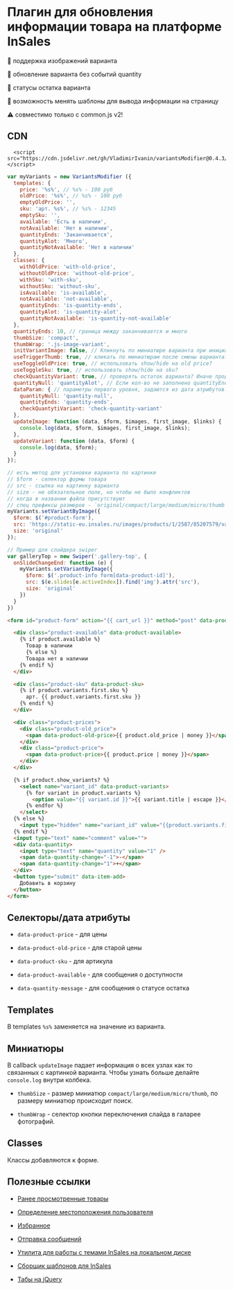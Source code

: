 # Плагин для обновления информации товара на платформе InSales

:flower_playing_cards: поддержка изображений варианта

:no_bell: обновление варианта без событий quantity

:battery: статусы остатка варианта

:pencil: возможность менять шаблоны для вывода информации на страницу

:warning: совместимо только с common.js v2!

## CDN

```
  <script src="https://cdn.jsdelivr.net/gh/VladimirIvanin/variantsModifier@0.4.3/dist/variantsModifier.js"></script>
```

```js
var myVariants = new VariantsModifier ({
  templates: {
    price: '%s%', // %s% - 100 руб
    oldPrice: '%s%', // %s% - 100 руб
    emptyOldPrice: '',
    sku: 'арт. %s%', // %s% - 12345
    emptySku: '',
    available: 'Есть в наличии',
    notAvailable: 'Нет в наличии',
    quantityEnds: 'Заканчивается',
    quantityAlot: 'Много',
    quantityNotAvailable: 'Нет в наличии'
  },
  classes: {
    withOldPrice: 'with-old-price',
    withoutOldPrice: 'without-old-price',
    withSku: 'with-sku',
    withoutSku: 'without-sku',
    isAvailable: 'is-available',
    notAvailable: 'not-available',
    quantityEnds: 'is-quantity-ends',
    quantityAlot: 'is-quantity-alot',
    quantityNotAvailable: 'is-quantity-not-available'
  },
  quantityEnds: 10, // граница между заканчивается и много
  thumbSize: 'compact',
  thumbWrap: '.js-image-variant',
  initVariantImage: false, // Кликнуть по миниатюре варианта при инициализации?
  useTriggerThumb: true, // кликать по миниатюрам после смены варианта?
  useToggleOldPrice: true, // использовать show/hide на old price?
  useToggleSku: true, // использовать show/hide на sku?
  checkQuantityVariant: true, // проверять остаток варианта? Иначе продукта.
  quantityNull: 'quantityAlot', // Если кол-во не заполнено quantityEnds/quantityAlot/quantityNotAvailable
  dataParam: { // параметры первого уровня, задаются из дата атрибутов. Например data-quantity-null="quantityNotAvailable"
    quantityNull: 'quantity-null',
    quantityEnds: 'quantity-ends',
    checkQuantytiVariant: 'check-quantity-variant'
  },
  updateImage: function (data, $form, $images, first_image, $links) {
    console.log(data, $form, $images, first_image, $links);
  },
  updateVariant: function (data, $form) {
    console.log(data, $form);
  }
});

// есть метод для установки варианта по картинке
// $form - селектор формы товара
// src - ссылка на картинку варианта
// size - не обязательное поле, но чтобы не было конфликтов
// когда в названии файла присутствуют
// спец префиксы размеров - `original/compact/large/medium/micro/thumb`
myVariants.setVariantByImage({
  $form: $('#product-form'),
  src: 'https://static-eu.insales.ru/images/products/1/2587/85207579/variant_image.jpg',
  size: 'original'
});

// Пример для слайдера swiper
var galleryTop = new Swiper('.gallery-top', {
  onSlideChangeEnd: function (e) {
    myVariants.setVariantByImage({
      $form: $('.product-info form[data-product-id]'),
      src: $(e.slides[e.activeIndex]).find('img').attr('src'),
      size: 'original'
    })
  }
})
```

```html
<form id="product-form" action="{{ cart_url }}" method="post" data-product-id="{{ product.id }}">

  <div class="product-available" data-product-available>
    {% if product.available %}
      Товар в наличии
      {% else %}
      Товара нет в наличии
    {% endif %}
  </div>

  <div class="product-sku" data-product-sku>
    {% if product.variants.first.sku %}
      арт. {{ product.variants.first.sku }}
    {% endif %}
  </div>

  <div class="product-prices">
    <div class="product-old_price">
      <span data-product-old-price>{{ product.old_price | money }}</span>
    </div>
    <div class="product-price">
      <span data-product-price>{{ product.price | money }}</span>
    </div>
  </div>

  {% if product.show_variants? %}
    <select name="variant_id" data-product-variants>
      {% for variant in product.variants %}
        <option value="{{ variant.id }}">{{ variant.title | escape }}</option>
      {% endfor %}
    </select>
  {% else %}
    <input type="hidden" name="variant_id" value="{{product.variants.first.id}}" >
  {% endif %}
  <input type="text" name="comment" value="">
  <div data-quantity>
    <input type="text" name="quantity" value="1" />
    <span data-quantity-change="-1">-</span>
    <span data-quantity-change="1">+</span>
  </div>
  <button type="submit" data-item-add>
    Добавить в корзину
  </button>
</form>
```

## Селекторы/дата атрибуты

- `data-product-price` - для цены

- `data-product-old-price` - для старой цены

- `data-product-sku` - для артикула

- `data-product-available` - для сообщения о доступности

- `data-quantity-message` - для сообщения о статусе остатка

## Templates

В templates `%s%` заменяется на значение из варианта.

## Миниатюры

В callback `updateImage` падает информация о всех узлах как то связанных с картинкой варианта. Чтобы узнать больше делайте `console.log` внутри колбека.

- `thumbSize` - размер миниатюр `compact/large/medium/micro/thumb`, по размеру миниатюр происходит поиск.

- `thumbWrap` - селектор кнопки переключения слайда в галарее фотографий.


## Classes

Классы добавляются к форме.


## Полезные ссылки

- [Ранее просмотренные товары](https://github.com/VladimirIvanin/RecentlyView)

- [Определение местоположения пользователя](https://github.com/VladimirIvanin/geoManager)

- [Избранное](https://github.com/VladimirIvanin/favorites)

- [Отправка сообщений](https://github.com/VladimirIvanin/InSalesFeedback)

- [Утилита для работы с темами InSales на локальном диске](https://github.com/brainmurder/insales-uploader)

- [Сборщик шаблонов для InSales](https://github.com/VladimirIvanin/insales-template-builder)

- [Табы на jQuery](https://github.com/VladimirIvanin/dataTabs)
